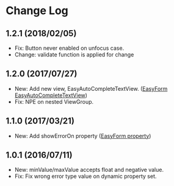 # Change Log

## 1.2.1 (2018/02/05)
- Fix: Button never enabled on unfocus case.
- Change: validate function is applied for change

## 1.2.0 (2017/07/27)
- New: Add new view, EasyAutoCompleteTextView. ([EasyForm EasyAutoCompleteTextView](https://github.com/emmasuzuki/EasyForm/blob/master/README.md#easyautocompletetextview))
- Fix: NPE on nested ViewGroup.

## 1.1.0 (2017/03/21)
- New: Add showErrorOn property ([EasyForm property](https://github.com/emmasuzuki/EasyForm/blob/master/README.md#properties))

## 1.0.1 (2016/07/11)
- New: minValue/maxValue accepts float and negative value.
- Fix: Fix wrong error type value on dynamic property set.
